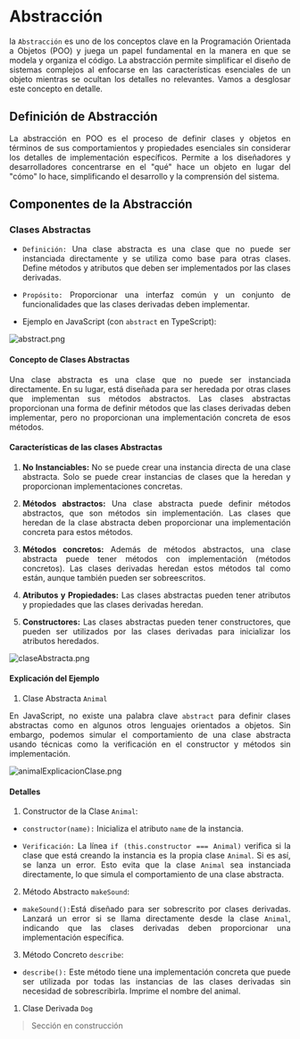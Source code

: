 # Abstracción

<p style="text-align: justify;">la <code>Abstracción</code> es uno de los conceptos clave en la Programación Orientada a Objetos (POO) y juega un papel fundamental en la manera en que se modela y organiza el código. La abstracción permite simplificar el diseño de sistemas complejos al enfocarse en las características esenciales de un objeto mientras se ocultan los detalles no relevantes. Vamos a desglosar este concepto en detalle.</p>

## Definición de Abstracción
<p style="text-align: justify;">La abstracción en POO es el proceso de definir clases y objetos en términos de sus comportamientos y propiedades esenciales sin considerar los detalles de implementación específicos. Permite a los diseñadores y desarrolladores concentrarse en el "qué" hace un objeto en lugar del "cómo" lo hace, simplificando el desarrollo y la comprensión del sistema.</p>

## Componentes de la Abstracción

### Clases Abstractas

- <p style="text-align: justify;"><code>Definición:</code> Una clase abstracta es una clase que no puede ser instanciada directamente y se utiliza como base para otras clases. Define métodos y atributos que deben ser implementados por las clases derivadas.</p>
- <p style="text-align: justify;"><code>Propósito:</code> Proporcionar una interfaz común y un conjunto de funcionalidades que las clases derivadas deben implementar.</p>
- <p style="text-align: justify;">Ejemplo en JavaScript (con <code>abstract</code> en TypeScript):</p>

![abstract.png](images/abstract.png)

#### Concepto de Clases Abstractas

<p style="text-align: justify;">Una clase abstracta es una clase que no puede ser instanciada directamente. En su lugar, está diseñada para ser heredada por otras clases que implementan sus métodos abstractos. Las clases abstractas proporcionan una forma de definir métodos que las clases derivadas deben implementar, pero no proporcionan una implementación concreta de esos métodos.</p>

#### Características de las clases Abstractas

1. <p style="text-align: justify;"><b>No Instanciables:</b> No se puede crear una instancia directa de una clase abstracta. Solo se puede crear instancias de clases que la heredan y proporcionan implementaciones concretas.</p>
2. <p style="text-align: justify;"><b>Métodos abstractos:</b> Una clase abstracta puede definir métodos abstractos, que son métodos sin implementación. Las clases que heredan de la clase abstracta deben proporcionar una implementación concreta para estos métodos.</p>
3. <p style="text-align: justify;"><b>Métodos concretos:</b> Además de métodos abstractos, una clase abstracta puede tener métodos con implementación (métodos concretos). Las clases derivadas heredan estos métodos tal como están, aunque también pueden ser sobreescritos.</p>
4. <p style="text-align: justify;"><b>Atributos y Propiedades:</b> Las clases abstractas pueden tener atributos y propiedades que las clases derivadas heredan.</p>
5. <p style="text-align: justify;"><b>Constructores:</b> Las clases abstractas pueden tener constructores, que pueden ser utilizados por las clases derivadas para inicializar los atributos heredados.</p>

![claseAbstracta.png](images/claseAbstracta.png)

#### Explicación del Ejemplo

1. Clase Abstracta <code>Animal</code>

<p style="text-align: justify;">En JavaScript, no existe una palabra clave <code>abstract</code> para definir clases abstractas como en algunos otros lenguajes orientados a objetos. Sin embargo, podemos simular el comportamiento de una clase abstracta usando técnicas como la verificación en el constructor y métodos sin implementación.</p>

![animalExplicacionClase.png](images/animalExplicacionClase.png)

#### Detalles

1. <p style="text-align: justify;">Constructor de la Clase <code>Animal</code>:</p>
-  <p style="text-align: justify;"><code>constructor(name):</code> Inicializa el atributo <code>name</code> de la instancia.</p>
-  <p style="text-align: justify;"><code>Verificación:</code> La línea <code>if (this.constructor === Animal)</code> verifica si la clase que está creando la instancia es la propia clase <code>Animal</code>. Si es así, se lanza un error. Esto evita que la clase <code>Animal</code> sea instanciada directamente, lo que simula el comportamiento de una clase abstracta.</p>

2. <p style="text-align: justify;">Método Abstracto <code>makeSound</code>:</p>
-  <p style="text-align: justify;"><code>makeSound():</code>Está diseñado para ser sobrescrito por clases derivadas. Lanzará un error si se llama directamente desde la clase <code>Animal</code>, indicando que las clases derivadas deben proporcionar una implementación específica.</p>

3. <p style="text-align: justify;">Método Concreto <code>describe</code>:</p>
-  <p style="text-align: justify;"><code>describe():</code> Este método tiene una implementación concreta que puede ser utilizada por todas las instancias de las clases derivadas sin necesidad de sobrescribirla. Imprime el nombre del animal.</p>

1. Clase Derivada <code>Dog</code>

>Sección en construcción
